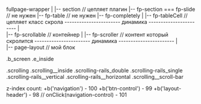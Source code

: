 
fullpage-wrapper
    |
    |-- section			            // цепляет плагин
    |-- fp-section === fp-slide	    // не нужен
    |-- fp-table 			        // не нужен
    |-- fp-completely
        |
        |-- fp-tableCell            // цепляет класс скрола
            ----------------------- динамика -----------------------
            |	
            |-- fp-scrollable 	    // контейнер 
            |
            |-- fp-scroller 	    // контент который скролится
            ----------------------- динамика -----------------------
                |  
                |-- page-layout     // мой блок
                
              
                
            

.b_screen
    .e_inside


.scrolling
.scrolling__inside
.scrolling-rails_double
.scrolling-rails_single
.scrolling-rails__vertical
.scrolling-rails__horizontal
.scrolling__scroll-bar


z-index count:
+b('navigation') - 100
+b('btn-control') - 99
+b('layout-header') - 98 // onClick(navigation-control) - 101


